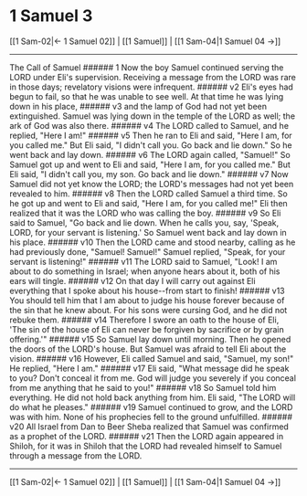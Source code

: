 # 1 Samuel 3

[[1 Sam-02|← 1 Samuel 02]] | [[1 Samuel]] | [[1 Sam-04|1 Samuel 04 →]]
***

The Call of Samuel ###### 1 Now the boy Samuel continued serving the LORD under Eli's supervision. Receiving a message from the LORD was rare in those days; revelatory visions were infrequent. ###### v2 Eli's eyes had begun to fail, so that he was unable to see well. At that time he was lying down in his place, ###### v3 and the lamp of God had not yet been extinguished. Samuel was lying down in the temple of the LORD as well; the ark of God was also there. ###### v4 The LORD called to Samuel, and he replied, "Here I am!" ###### v5 Then he ran to Eli and said, "Here I am, for you called me." But Eli said, "I didn't call you. Go back and lie down." So he went back and lay down. ###### v6 The LORD again called, "Samuel!" So Samuel got up and went to Eli and said, "Here I am, for you called me." But Eli said, "I didn't call you, my son. Go back and lie down." ###### v7 Now Samuel did not yet know the LORD; the LORD's messages had not yet been revealed to him. ###### v8 Then the LORD called Samuel a third time. So he got up and went to Eli and said, "Here I am, for you called me!" Eli then realized that it was the LORD who was calling the boy. ###### v9 So Eli said to Samuel, "Go back and lie down. When he calls you, say, 'Speak, LORD, for your servant is listening.' So Samuel went back and lay down in his place. ###### v10 Then the LORD came and stood nearby, calling as he had previously done, "Samuel! Samuel!" Samuel replied, "Speak, for your servant is listening!" ###### v11 The LORD said to Samuel, "Look! I am about to do something in Israel; when anyone hears about it, both of his ears will tingle. ###### v12 On that day I will carry out against Eli everything that I spoke about his house--from start to finish! ###### v13 You should tell him that I am about to judge his house forever because of the sin that he knew about. For his sons were cursing God, and he did not rebuke them. ###### v14 Therefore I swore an oath to the house of Eli, 'The sin of the house of Eli can never be forgiven by sacrifice or by grain offering.'" ###### v15 So Samuel lay down until morning. Then he opened the doors of the LORD's house. But Samuel was afraid to tell Eli about the vision. ###### v16 However, Eli called Samuel and said, "Samuel, my son!" He replied, "Here I am." ###### v17 Eli said, "What message did he speak to you? Don't conceal it from me. God will judge you severely if you conceal from me anything that he said to you!" ###### v18 So Samuel told him everything. He did not hold back anything from him. Eli said, "The LORD will do what he pleases." ###### v19 Samuel continued to grow, and the LORD was with him. None of his prophecies fell to the ground unfulfilled. ###### v20 All Israel from Dan to Beer Sheba realized that Samuel was confirmed as a prophet of the LORD. ###### v21 Then the LORD again appeared in Shiloh, for it was in Shiloh that the LORD had revealed himself to Samuel through a message from the LORD.

***
[[1 Sam-02|← 1 Samuel 02]] | [[1 Samuel]] | [[1 Sam-04|1 Samuel 04 →]]
